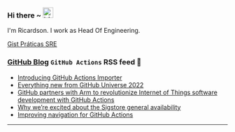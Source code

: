 ### Hi there ~ <img src="https://user-images.githubusercontent.com/1303154/88677602-1635ba80-d120-11ea-84d8-d263ba5fc3c0.gif" width="24px" alt="hi">

I'm Ricardson. I work as Head Of Engineering.

[Gist Práticas SRE](https://gist.github.com/r1w1s1/1ca63e1afb467410ddbb9081214a51ac)

### [GitHub Blog](https://github.blog/) `GitHub Actions` RSS feed 📖

<!--START_SECTION:feed-->
* [Introducing GitHub Actions Importer](https:&#x2F;&#x2F;github.blog&#x2F;2022-11-10-introducing-github-actions-importer&#x2F;)
* [Everything new from GitHub Universe 2022](https:&#x2F;&#x2F;github.blog&#x2F;2022-11-09-everything-new-from-github-universe-2022&#x2F;)
* [GitHub partners with Arm to revolutionize Internet of Things software development with GitHub Actions](https:&#x2F;&#x2F;github.blog&#x2F;2022-11-02-github-partners-with-arm-to-revolutionize-internet-of-things-software-development-with-github-actions&#x2F;)
* [Why we’re excited about the Sigstore general availability](https:&#x2F;&#x2F;github.blog&#x2F;2022-10-25-why-were-excited-about-the-sigstore-general-availability&#x2F;)
* [Improving navigation for GitHub Actions](https:&#x2F;&#x2F;github.blog&#x2F;2022-10-20-improving-navigation-for-github-actions&#x2F;)
<!--END_SECTION:feed-->

---------

<!--
**r1williams/r1williams** is a ✨ _special_ ✨ repository because its `README.md` (this file) appears on your GitHub profile.


